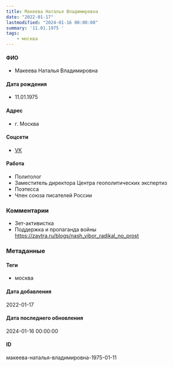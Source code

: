 ```yaml
---
title: Макеева Наталья Владимировна
date: "2022-01-17"
lastmodified: "2024-01-16 00:00:00"
summary: '11.01.1975 '
tags: 
    - москва
---
```

<!--# pp1-->
<!--## Фигурант-->
<!--### Личные данные-->
#### ФИО
- Макеева Наталья Владимировна
#### Дата рождения
- 11.01.1975
#### Адрес
- г. Москва
#### Соцсети
- [VK](https://vk.com/id1555594)
#### Работа
- Политолог
- Заместитель директора Центра геополитических экспертиз
- Поэтесса
- Член союза писателей России
### Комментарии
- Зет-активистка
- Поддержка и пропаганда войны
https://zavtra.ru/blogs/nash_vibor_radikal_no_prost
### Метаданные
#### Теги
- москва
#### Дата добавления
2022-01-17
#### Дата последнего обновления
2024-01-16 00:00:00
#### ID
макеева-наталья-владимировна-1975-01-11
<!--## END;-->
